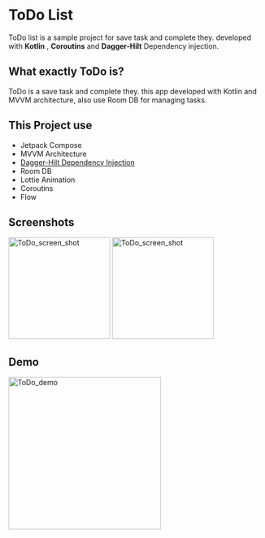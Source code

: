 # ToDo List

ToDo list is a sample project for save task and complete they. 
developed with **Kotlin** , **Coroutins** and **Dagger-Hilt** Dependency injection.

## What exactly ToDo is?

ToDo is a save task and complete they. this app developed with Kotlin and MVVM architecture, also use Room DB for managing tasks. 

## This Project use

- Jetpack Compose
- MVVM Architecture
- [Dagger-Hilt Dependency Injection](https://dagger.dev/hilt/)
- Room DB
- Lottie Animation
- Coroutins
- Flow

## Screenshots

<img src="https://raw.githubusercontent.com/alitabatabaei1381/ToDoList-Compose-MVVM-Hilt-Room/master/photo_2022-02-07%2021.59.18.jpeg" alt="ToDo_screen_shot" width="200"/>  
<img src="https://raw.githubusercontent.com/alitabatabaei1381/ToDoList-Compose-MVVM-Hilt-Room/master/photo_2022-02-07%2021.59.21.jpeg" alt="ToDo_screen_shot" width="200"/> 

## Demo

<img src="https://github.com/alitabatabaei1381/ToDoList-Compose-MVVM-Hilt-Room/raw/master/telegram-cloud-document-4-5767341733574610335.gif" alt="ToDo_demo" width="300"/>
